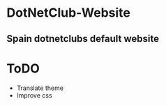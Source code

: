# DotNetClub-Website
Spain dotnetclubs default website
------------
# ToDO
- Translate theme
- Improve css